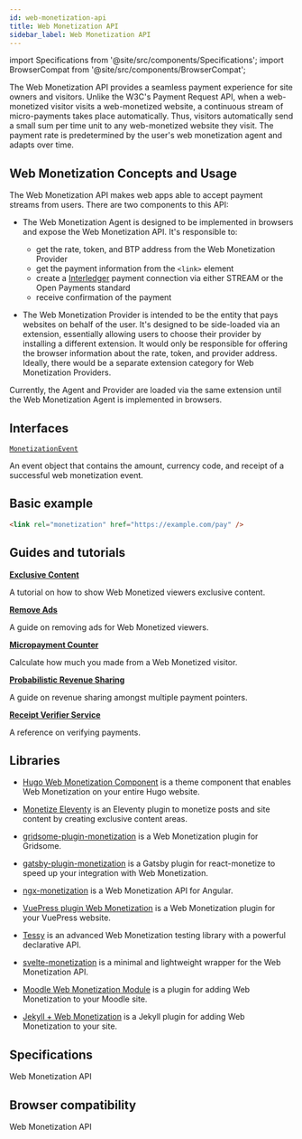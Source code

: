 ```yaml
---
id: web-monetization-api
title: Web Monetization API
sidebar_label: Web Monetization API
---
```


import Specifications from '@site/src/components/Specifications';
import BrowserCompat from '@site/src/components/BrowserCompat';

The Web Monetization API provides a seamless payment experience for site owners and visitors. Unlike the W3C's Payment Request API, when a web-monetized visitor visits a web-monetized website, a continuous stream of micro-payments takes place automatically. Thus, visitors automatically send a small sum per time unit to any web-monetized website they visit. The payment rate is predetermined by the user's web monetization agent and adapts over time.

## Web Monetization Concepts and Usage

The Web Monetization API makes web apps able to accept payment streams from users. There are two components to this API:

- The Web Monetization Agent is designed to be implemented in browsers and expose the Web Monetization API. It's responsible to:
  - get the rate, token, and BTP address from the Web Monetization Provider
  - get the payment information from the `<link>` element
  - create a [Interledger](https://interledger.org/) payment connection via either STREAM or the Open Payments standard
  - receive confirmation of the payment

- The Web Monetization Provider is intended to be the entity that pays websites on behalf of the user. It's designed to be side-loaded via an extension, essentially allowing users to choose their provider by installing a different extension. It would only be responsible for offering the browser information about the rate, token, and provider address. Ideally, there would be a separate extension category for Web Monetization Providers. 

Currently, the Agent and Provider are loaded via the same extension until the Web Monetization Agent is implemented in browsers.


## Interfaces

[`MonetizationEvent`](monetization-event.md)

An event object that contains the amount, currency code, and receipt of a successful web monetization event.

## Basic example

```html
<link rel="monetization" href="https://example.com/pay" />
```

## Guides and tutorials

[**Exclusive Content**](exclusive-content.md)

A tutorial on how to show Web Monetized viewers exclusive content.

[**Remove Ads**](remove-ads.md)

A guide on removing ads for Web Monetized viewers.

[**Micropayment Counter**](counter.md)

Calculate how much you made from a Web Monetized visitor.

[**Probabilistic Revenue Sharing**](probabilistic-rev-sharing.md)

A guide on revenue sharing amongst multiple payment pointers.

[**Receipt Verifier Service**](receipt-verifier.md)

A reference on verifying payments.

## Libraries

- [Hugo Web Monetization Component](https://github.com/sabineschaller/hugo-webmonetization-component) is a theme component that enables Web Monetization on your entire Hugo website.

- [Monetize Eleventy](https://github.com/DanCanetti/eleventy-plugin-monetization) is an Eleventy plugin to monetize posts and site content by creating exclusive content areas.

- [gridsome-plugin-monetization](https://github.com/Sergix/gridsome-plugin-monetization) is a Web Monetization plugin for Gridsome.

- [gatsby-plugin-monetization](https://github.com/mrmuhammadali/gatsby-plugin-monetization) is a Gatsby plugin for react-monetize to speed up your integration with Web Monetization.

- [ngx-monetization](https://github.com/CDDelta/ngx-monetization) is a Web Monetization API for Angular.

- [VuePress plugin Web Monetization](https://github.com/spekulatius/vuepress-plugin-web-monetization) is a Web Monetization plugin for your VuePress website.

- [Tessy](https://github.com/VladimirMikulic/tessy) is an advanced Web Monetization testing library with a powerful declarative API.

- [svelte-monetization](https://github.com/wobsoriano/svelte-monetization) is a minimal and lightweight wrapper for the Web Monetization API.

- [Moodle Web Monetization Module](https://github.com/andrewhancox/moodle-local_webmonetization) is a plugin for adding Web Monetization to your Moodle site.

- [Jekyll + Web Monetization](https://github.com/philnash/jekyll-web_monetization) is a Jekyll plugin for adding Web Monetization to your site.

## Specifications

<Specifications>Web Monetization API</Specifications>

## Browser compatibility

<BrowserCompat data="webmonetization.json">Web Monetization API</BrowserCompat>
